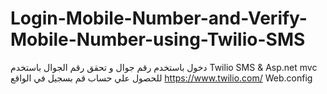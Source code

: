 # Login-Mobile-Number-and-Verify-Mobile-Number-using-Twilio-SMS
 دخول باستخدم رقم جوال و  تحقق رقم الجوال باستخدم  Twilio SMS  &amp; Asp.net mvc
 للحصول علي حساب قم بسجيل في الواقع 
 https://www.twilio.com/
 Web.config
  
